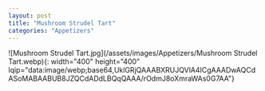 ```yaml
---
layout: post
title: "Mushroom Strudel Tart"
categories: "Appetizers"
---
```

![Mushroom Strudel Tart.jpg](/assets/images/Appetizers/Mushroom Strudel Tart.webp){: width="400" height="400" lqip="data:image/webp;base64,UklGRjQAAABXRUJQVlA4ICgAAADwAQCdASoMABAABUB8JZQCdADdLBQqQAAA/rOdmJ8oXmraWAs0G7AA"}

